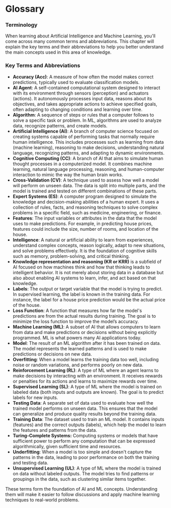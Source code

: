 # Glossary

### Terminology

When learning about Artificial Intelligence and Machine Learning, you'll come across many common terms and abbreviations. This chapter will explain the key terms and their abbreviations to help you better understand the main concepts used in this area of ​​knowledge.

### Key Terms and Abbreviations

* **Accuracy (Acc)**: A measure of how often the model makes correct predictions, typically used to evaluate classification models.
* **AI Agent**: A self-contained computational system designed to interact with its environment through sensors (perception) and actuators (actions). It autonomously processes input data, reasons about its objectives, and takes appropriate actions to achieve specified goals, often adapting to changing conditions and learning over time.
* **Algorithm**: A sequence of steps or rules that a computer follows to solve a specific task or problem. In ML, algorithms are used to analyze data, recognize patterns, and create models.
* **Artificial Intelligence (AI)**: A branch of computer science focused on creating systems capable of performing tasks that normally require human intelligence. This includes processes such as learning from data (machine learning), reasoning to make decisions, understanding natural language, recognizing patterns, and adapting to dynamic environments.
* **Cognitive Computing (CC)**: A branch of AI that aims to simulate human thought processes in a computerized model. It combines machine learning, natural language processing, reasoning, and human-computer interaction to mimic the way the human brain works.
* **Cross-Validation (CV)**: A technique used to assess how well a model will perform on unseen data. The data is split into multiple parts, and the model is trained and tested on different combinations of these parts.
* **Expert Systems (ES)**:  A computer program designed to simulate the knowledge and decision-making abilities of a human expert. It uses a collection of rules, facts, and reasoning techniques to solve complex problems in a specific field, such as medicine, engineering, or finance.&#x20;
* **Features**: The input variables or attributes in the data that the model uses to make predictions. For example, in predicting house prices, features could include the size, number of rooms, and location of the house.
* **Intelligence**: A natural or artificial ability to learn from experiences, understand complex concepts, reason logically, adapt to new situations, and solve problems effectively. It is the foundation of cognitive skills such as memory, problem-solving, and critical thinking.
* **Knowledge representation and reasoning (KR or KRR)** is a subfield of AI focused on how machines think and how that thinking leads to intelligent behavior. It is not merely about storing data in a database but also about enabling AI systems to learn, infer, and act based on that knowledge.
* **Labels**: The output or target variable that the model is trying to predict. In supervised learning, the label is known in the training data. For instance, the label for a house price prediction would be the actual price of the house.
* **Loss Function**: A function that measures how far the model's predictions are from the actual results during training. The goal is to minimize the loss function to improve the model’s accuracy.
* **Machine Learning (ML)**: A subset of AI that allows computers to learn from data and make predictions or decisions without being explicitly programmed. ML is what powers many AI applications today.
* **Model**: The result of an ML algorithm after it has been trained on data. The model represents the learned patterns and is used to make predictions or decisions on new data.
* **Overfitting**: When a model learns the training data too well, including noise or random variations, and performs poorly on new data.
* **Reinforcement Learning (RL)**: A type of ML where an agent learns to make decisions by interacting with an environment. It receives rewards or penalties for its actions and learns to maximize rewards over time.
* **Supervised Learning (SL)**: A type of ML where the model is trained on labeled data (both inputs and outputs are known). The goal is to predict labels for new inputs.
* **Testing Data**: A separate set of data used to evaluate how well the trained model performs on unseen data. This ensures that the model can generalize and produce quality results beyond the training data.
* **Training Data**: The dataset used to train an ML model. It contains inputs (features) and the correct outputs (labels), which help the model to learn the features and patterns from the data.
* **Turing-Complete Systems:** Computing systems or models that have sufficient power to perform any computation that can be expressed algorithmically, given sufficient time and resources.
* **Underfitting**: When a model is too simple and doesn't capture the patterns in the data, leading to poor performance on both the training and testing data.
* **Unsupervised Learning (UL)**: A type of ML where the model is trained on data without labeled outputs. The model tries to find patterns or groupings in the data, such as clustering similar items together.

These terms form the foundation of AI and ML concepts. Understanding them will make it easier to follow discussions and apply machine learning techniques to real-world problems.
